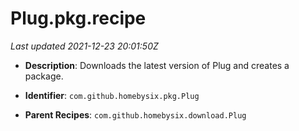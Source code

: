 # Plug.pkg.recipe

_Last updated 2021-12-23 20:01:50Z_

- **Description**: Downloads the latest version of Plug and creates a package.

- **Identifier**: `com.github.homebysix.pkg.Plug`

- **Parent Recipes**: `com.github.homebysix.download.Plug`
